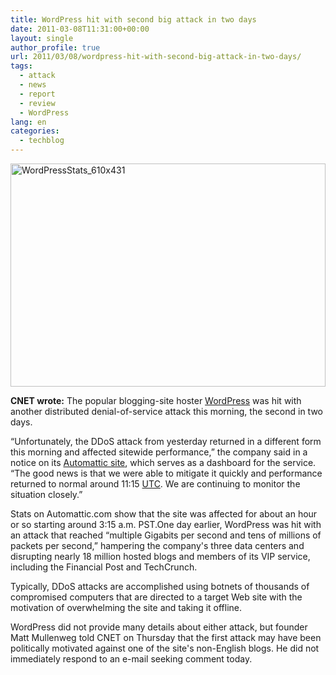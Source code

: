 ```yaml
---
title: WordPress hit with second big attack in two days
date: 2011-03-08T11:31:00+00:00
layout: single
author_profile: true
url: 2011/03/08/wordpress-hit-with-second-big-attack-in-two-days/
tags:
  - attack
  - news
  - report
  - review
  - WordPress
lang: en
categories: 
  - techblog
---
```

[<img title="WordPressStats_610x431" border="0" alt="WordPressStats_610x431" src="http://lh3.ggpht.com/_vaUVXcmC3OI/TXYMhnFqC_I/AAAAAAAADm4/fDMyycapOVM/WordPressStats_610x431_thumb%5B1%5D.png?imgmax=800" width="504" height="357" />](http://lh5.ggpht.com/_vaUVXcmC3OI/TXYMehLgrLI/AAAAAAAADm0/NIGbUdDoRYU/s1600-h/WordPressStats_610x431%5B3%5D.png)

**CNET wrote:** The popular blogging-site hoster [WordPress](http://status.automattic.com/) was hit with another distributed denial-of-service attack this morning, the second in two days.

“Unfortunately, the DDoS attack from yesterday returned in a different form this morning and affected sitewide performance,” the company said in a notice on its [Automattic site](http://status.automattic.com/), which serves as a dashboard for the service. “The good news is that we were able to mitigate it quickly and performance returned to normal around 11:15 [UTC](http://en.wikipedia.org/wiki/Coordinated_Universal_Time). We are continuing to monitor the situation closely.”

Stats on Automattic.com show that the site was affected for about an hour or so starting around 3:15 a.m. PST.One day earlier, WordPress was hit with an attack that reached “multiple Gigabits per second and tens of millions of packets per second,” hampering the company's three data centers and disrupting nearly 18 million hosted blogs and members of its VIP service, including the Financial Post and TechCrunch.

Typically, DDoS attacks are accomplished using botnets of thousands of compromised computers that are directed to a target Web site with the motivation of overwhelming the site and taking it offline.

WordPress did not provide many details about either attack, but founder Matt Mullenweg told CNET on Thursday that the first attack may have been politically motivated against one of the site's non-English blogs. He did not immediately respond to an e-mail seeking comment today.